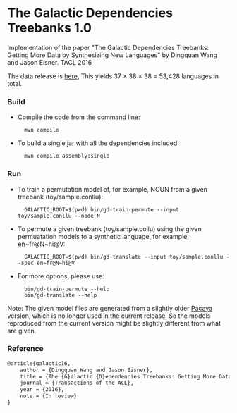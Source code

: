 # The Galactic Dependencies Treebanks 1.0 Implementation of the paper "The Galactic Dependencies Treebanks: Getting More Data by Synthesizing New Languages" by Dingquan Wang and Jason Eisner. TACL 2016The data release is [here](http://dx.doi.org/10.7910/DVN/8ZT5KF), This yields 37 × 38 × 38 = 53,428 languages in total. ### Build* Compile the code from the command line:        mvn compile* To build a single jar with all the dependencies included:        mvn compile assembly:single### Run * To train a permutation model of, for example, NOUN from a given treebank (toy/sample.conllu):        GALACTIC_ROOT=$(pwd) bin/gd-train-permute --input toy/sample.conllu --node N * To permute a given treebank (toy/sample.collu) using the given permuatation models to a synthetic language, for example, en~fr@N~hi@V:         GALACTIC_ROOT=$(pwd) bin/gd-translate --input toy/sample.conllu --spec en~fr@N~hi@V* For more options, please use:        bin/gd-train-permute --help        bin/gd-translate --helpNote: The given model files are generated from a slightly older [Pacaya](https://github.com/mgormley/pacaya) version, which is no longer used in the current release. So the models reproduced from the current version might be slightly different from what are given. ### Reference ```latex@article{galactic16,    author = {Dingquan Wang and Jason Eisner},    title = {The {G}alactic {D}ependencies Treebanks: Getting More Data by Synthesizing New Languages},    journal = {Transactions of the ACL},    year = {2016},    note = {In review}}